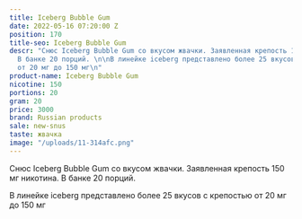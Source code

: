 ```yaml
---
title: Iceberg Bubble Gum
date: 2022-05-16 07:20:00 Z
position: 170
title-seo: Iceberg Bubble Gum
descr: "Снюс Iceberg Bubble Gum со вкусом жвачки. Заявленная крепость 150 мг никотина.
  В банке 20 порций. \n\nВ линейке iceberg представлено более 25 вкусов с крепостью
  от 20 мг до 150 мг\n"
product-name: Iceberg Bubble Gum
nicotine: 150
portions: 20
gram: 20
price: 3000
brand: Russian products
sale: new-snus
taste: жвачка
image: "/uploads/11-314afc.png"
---
```


Снюс Iceberg Bubble Gum со вкусом жвачки. Заявленная крепость 150 мг никотина. В банке 20 порций. 

В линейке iceberg представлено более 25 вкусов с крепостью от 20 мг до 150 мг
